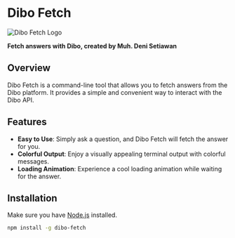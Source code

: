 # Dibo Fetch

![Dibo Fetch Logo](https://media.discordapp.net/attachments/1184740016883236894/1195249276478046208/WhatsApp_Image_2023-10-05_at_16.28.41.jpg?ex=65b34da2&is=65a0d8a2&hm=8c9a8bdb4b4ad4c9139a294a621121d7c92821c45b07d85b84d6c6c52e9ca5a8&=&format=webp&width=571&height=571)

**Fetch answers with Dibo, created by Muh. Deni Setiawan**

## Overview

Dibo Fetch is a command-line tool that allows you to fetch answers from the Dibo platform. It provides a simple and convenient way to interact with the Dibo API.

## Features

- **Easy to Use**: Simply ask a question, and Dibo Fetch will fetch the answer for you.
- **Colorful Output**: Enjoy a visually appealing terminal output with colorful messages.
- **Loading Animation**: Experience a cool loading animation while waiting for the answer.

## Installation

Make sure you have [Node.js](https://nodejs.org/) installed.

```bash
npm install -g dibo-fetch
